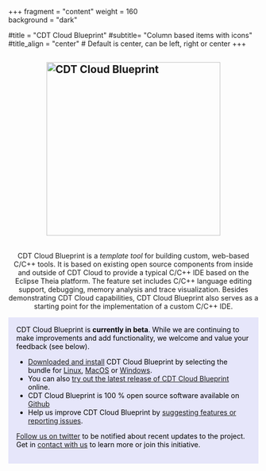 +++
fragment = "content"
weight = 160    
background = "dark"

#title = "CDT Cloud Blueprint"
#subtitle= "Column based items with icons"
#title_align = "center" # Default is center, can be left, right or center
+++

<div style='margin-bottom: 2rem;'>
<h2>
<img src="images/CDTCloudBlueprintLogo.png" alt="CDT Cloud Blueprint" style="display: block; margin: auto; width: 350px;" />
</h2>
</div>

<p style='text-align: center;'>
CDT Cloud Blueprint is a <em>template tool</em> for building custom, web-based C/C++ tools. It is based on existing open source components from inside and outside of CDT Cloud to provide a typical C/C++ IDE based on the Eclipse Theia platform. The feature set includes C/C++ language editing support, debugging, memory analysis and trace visualization. Besides demonstrating CDT Cloud capabilities, CDT Cloud Blueprint also serves as a starting point for the implementation of a custom C/C++ IDE.
</p>

<div style='background: lavender;color: black;padding: 1rem'>
CDT Cloud Blueprint is <b>currently in beta</b>. While we are continuing to make improvements and add functionality, we welcome and value your feedback (see below).

* [Downloaded and install](https://download.eclipse.org/theia/cdt-cloud/latest/) CDT Cloud Blueprint by selecting the bundle for [Linux](https://download.eclipse.org/theia/cdt-cloud/latest/linux/), [MacOS](https://download.eclipse.org/theia/cdt-cloud/latest/macos/) or [Windows](https://download.eclipse.org/theia/cdt-cloud/latest/windows/).
* You can also [try out the latest release of CDT Cloud Blueprint](https://try.theia-cloud.io/?appDef=cdt-cloud-demo) online.
* CDT Cloud Blueprint is 100 % open source software available on [Github](https://github.com/eclipse-cdt-cloud/cdt-cloud-blueprint)
* Help us improve CDT Cloud Blueprint by [suggesting features or reporting issues](https://github.com/eclipse-cdt-cloud/cdt-cloud/discussions).

[Follow us on twitter](https://twitter.com/CdtCloud") to be notified about recent updates to the project. Get in [contact with us](/contact) to learn more or join this initiative.

</div>
